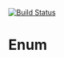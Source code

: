 [![Build Status](https://travis-ci.org/scotchka/Enum.svg?branch=master)](https://travis-ci.org/scotchka/Enum)

# Enum
